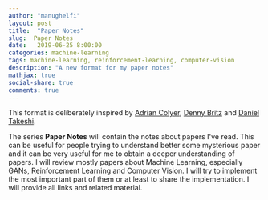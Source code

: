 ```yaml
---
author: "manughelfi"
layout: post
title:  "Paper Notes"
slug:  Paper Notes
date:   2019-06-25 8:00:00
categories: machine-learning
tags: machine-learning, reinforcement-learning, computer-vision
description: "A new format for my paper notes"
mathjax: true
social-share: true
comments: true
---
```


This format is deliberately inspired by [Adrian Colyer](https://blog.acolyer.org/about/), [Denny Britz](https://github.com/dennybritz/deeplearning-papernotes) and [Daniel Takeshi](https://github.com/DanielTakeshi/Paper_Notes).

The series **Paper Notes** will contain the notes about papers I've read. This can be useful for people trying to understand better some mysterious paper and it can be very useful for me to obtain a deeper understanding of papers. I will review mostly papers about Machine Learning, especially GANs, Reinforcement Learning and Computer Vision. I will try to implement the most important part of them or at least to share the implementation. I will provide all links and related material. 